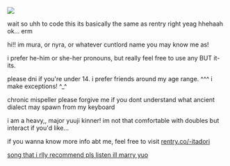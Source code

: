 ![](https://cdn.discordapp.com/attachments/1141444765045506150/1181659508091650230/ezgif.com-gif-maker.gif?ex=6581dd2c&is=656f682c&hm=a1ebb6bc635c6da7bea5a3cb0b03eab92595ee366604d376be68ffa38f5cf3c6&)

wait so uhh to code this its basically the same as rentry right yeag hhehaah ok... erm

hi!! im mura, or nyra, or whatever cuntlord name you may know me as! 

i prefer he-him or she-her pronouns, but really feel free to use any BUT it-its.

please dni if you're under 14. i prefer friends around my age range.
^^^ i make exceptions! ^_^

chronic mispeller please forgive me if you dont understand what ancient dialect may spawn from my keyboard

i am a heavy,, major yuuji kinner! im not that comfortable with doubles but interact if you'd like...

if you wanna know more info abt me, feel free to visit [rentry.co/-itadori](https://rentry.co/-itadori)

[song that i rlly recommend pls listen ill marry yuo](https://open.spotify.com/track/180AbZduI6bYQIzwCHRwu9?si=8XTOxIgVTwSqXEszSyPPXA)
